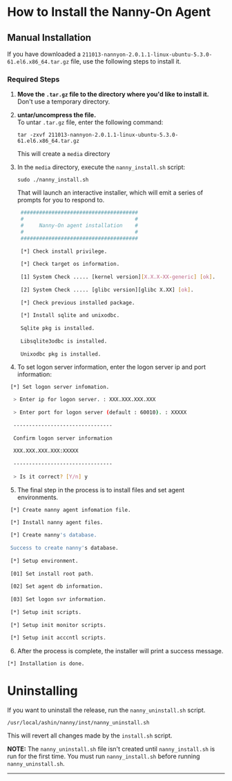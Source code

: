 # How to Install the Nanny-On Agent


## Manual Installation

If you have downloaded a `211013-nannyon-2.0.1.1-linux-ubuntu-5.3.0-61.el6.x86_64.tar.gz`
file, use the following steps to install it.


### Required Steps

1. **Move the `.tar.gz` file to the directory where you'd like to install it.** <br>
   Don't use a temporary directory.

2. **untar/uncompress the file.** <br>
   To untar `.tar.gz` file, enter the following command:
   
   ```tar -zxvf 211013-nannyon-2.0.1.1-linux-ubuntu-5.3.0-61.el6.x86_64.tar.gz```
   
   This will create a `media` directory

3. In the `media` directory, execute the `nanny_install.sh` script: <br>

   ```sudo ./nanny_install.sh```

   That will launch an interactive installer, which will emit a series of prompts 
   for you to respond to. 
   
   ```bash
    ######################################
    #                                    #
    #     Nanny-On agent installation    #
    #                                    #
    ######################################
    
    [*] Check install privilege.
    
    [*] Check target os information.
    
    [1] System Check ..... [kernel version][X.X.X-XX-generic] [ok].
    
    [2] System Check ..... [glibc version][glibc X.XX] [ok].
    
    [*] Check previous installed package.
    
    [*] Install sqlite and unixodbc.
    
    Sqlite pkg is installed.
    
    Libsqlite3odbc is installed.
    
    Unixodbc pkg is installed.
   ```
  
  4. To set logon server information, enter the logon server ip and port information: <br>

   ```bash
    [*] Set logon server infomation.

     > Enter ip for logon server. : XXX.XXX.XXX.XXX
     
     > Enter port for logon server (default : 60010). : XXXXX
     
     --------------------------------
     
     Confirm logon server information
     
     XXX.XXX.XXX.XXX:XXXXX
     
     --------------------------------
     
     > Is it correct? [Y/n] y
   ```
  
 5. The final step in the process is to install files and set agent environments. <br>

   ```bash
    [*] Create nanny agent infomation file.

    [*] Install nanny agent files.
     
    [*] Create nanny's database.
     
    Success to create nanny's database.
     
    [*] Setup environment.
     
    [01] Set install root path.
    
    [02] Set agent db information.
    
    [03] Set logon svr information.
     
    [*] Setup init scripts.
    
    [*] Setup init monitor scripts.
    
    [*] Setup init acccntl scripts.
   ```
  
 6. After the process is complete, the installer will print a success message. <br>
  
 
   ```[*] Installation is done.```
    

# Uninstalling 

If you want to uninstall the release, run the `nanny_uninstall.sh` script.

   ```/usr/local/ashin/nanny/inst/nanny_uninstall.sh```

This will revert all changes made by the `install.sh` script.

**NOTE:** The `nanny_uninstall.sh` file isn't created until `nanny_install.sh` is run for the first time. 
You must run `nanny_install.sh` before running `nanny_uninstall.sh`.

----

